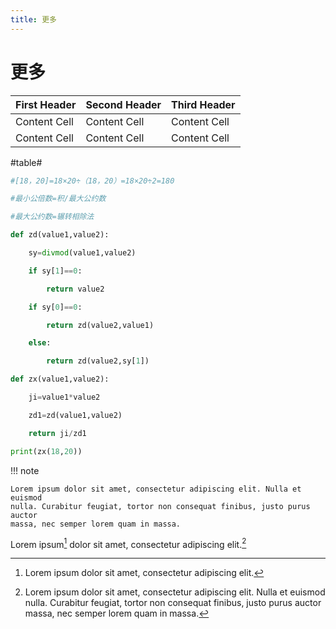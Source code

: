 ```yaml
---
title: 更多
---
```

# 更多
| First Header | Second Header | Third Header |
| ------------ | ------------- | ------------ |
| Content Cell | Content Cell  | Content Cell |
| Content Cell | Content Cell  | Content Cell |

#table#

```python
#[18，20]=18×20÷（18，20）=18×20÷2=180

#最小公倍数=积/最大公约数

#最大公约数=辗转相除法

def zd(value1,value2):

    sy=divmod(value1,value2)

    if sy[1]==0:

        return value2

    if sy[0]==0:

        return zd(value2,value1)

    else:

        return zd(value2,sy[1])

def zx(value1,value2):

    ji=value1*value2

    zd1=zd(value1,value2)

    return ji/zd1

print(zx(18,20))
```

!!! note

    Lorem ipsum dolor sit amet, consectetur adipiscing elit. Nulla et euismod
    nulla. Curabitur feugiat, tortor non consequat finibus, justo purus auctor
    massa, nec semper lorem quam in massa.


Lorem ipsum[^1] dolor sit amet, consectetur adipiscing elit.[^2]


[^1]: Lorem ipsum dolor sit amet, consectetur adipiscing elit.

[^2]:
    Lorem ipsum dolor sit amet, consectetur adipiscing elit. Nulla et euismod
    nulla. Curabitur feugiat, tortor non consequat finibus, justo purus auctor
    massa, nec semper lorem quam in massa.
